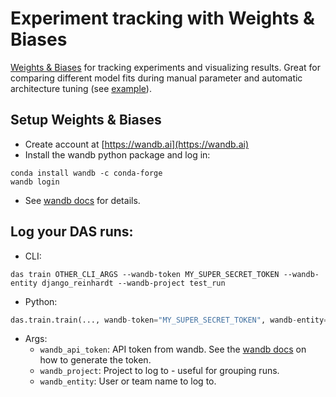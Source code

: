 # Experiment tracking with Weights & Biases

[Weights & Biases](https://wandb.ai) for tracking experiments and visualizing results. Great for comparing different model fits during manual parameter and automatic architecture tuning (see [example](/tutorials/architecture_tuning)).

## Setup Weights & Biases
- Create account at [https://wandb.ai](https://wandb.ai)
- Install the wandb python package and log in:
```shell
conda install wandb -c conda-forge
wandb login
```
- See [wandb docs](https://docs.wandb.ai/quickstart#1.-set-up-wandb) for details.

## Log your DAS runs:
- CLI:
```shell
das train OTHER_CLI_ARGS --wandb-token MY_SUPER_SECRET_TOKEN --wandb-entity django_reinhardt --wandb-project test_run
```
- Python:
```python
das.train.train(..., wandb-token="MY_SUPER_SECRET_TOKEN", wandb-entity="django_reinhardt", wandb_project="test_run")
```
- Args:
    - `wandb_api_token`: API token from wandb. See the [wandb docs](https://docs.wandb.ai/quickstart#1.-set-up-wandb) on how to generate the token.
    - `wandb_project`: Project to log to - useful for grouping runs.
    - `wandb_entity`: User or team name to log to.
